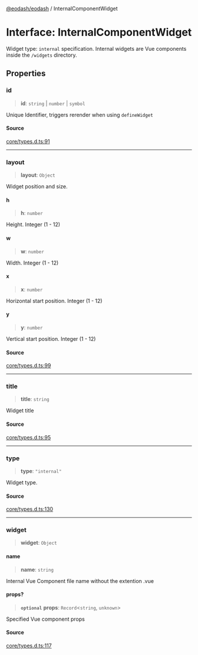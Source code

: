 [@eodash/eodash](../index.md) / InternalComponentWidget

# Interface: InternalComponentWidget

Widget type: `internal` specification.
Internal widgets are Vue components inside the `/widgets` directory.

## Properties

### id

> **id**: `string` \| `number` \| `symbol`

Unique Identifier, triggers rerender when using `defineWidget`

#### Source

[core/types.d.ts:91](https://github.com/eodash/eodash/blob/b4a2d86/core/types.d.ts#L91)

***

### layout

> **layout**: `Object`

Widget position and size.

#### h

> **h**: `number`

Height. Integer (1 - 12)

#### w

> **w**: `number`

Width. Integer (1 - 12)

#### x

> **x**: `number`

Horizontal start position. Integer (1 - 12)

#### y

> **y**: `number`

Vertical start position. Integer (1 - 12)

#### Source

[core/types.d.ts:99](https://github.com/eodash/eodash/blob/b4a2d86/core/types.d.ts#L99)

***

### title

> **title**: `string`

Widget title

#### Source

[core/types.d.ts:95](https://github.com/eodash/eodash/blob/b4a2d86/core/types.d.ts#L95)

***

### type

> **type**: `"internal"`

Widget type.

#### Source

[core/types.d.ts:130](https://github.com/eodash/eodash/blob/b4a2d86/core/types.d.ts#L130)

***

### widget

> **widget**: `Object`

#### name

> **name**: `string`

Internal Vue Component file name without the extention .vue

#### props?

> **`optional`** **props**: `Record`\<`string`, `unknown`\>

Specified Vue component props

#### Source

[core/types.d.ts:117](https://github.com/eodash/eodash/blob/b4a2d86/core/types.d.ts#L117)
